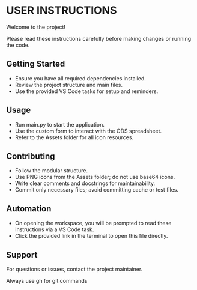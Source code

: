 # USER INSTRUCTIONS

Welcome to the project!

Please read these instructions carefully before making changes or running the code.

## Getting Started
- Ensure you have all required dependencies installed.
- Review the project structure and main files.
- Use the provided VS Code tasks for setup and reminders.

## Usage
- Run main.py to start the application.
- Use the custom form to interact with the ODS spreadsheet.
- Refer to the Assets folder for all icon resources.

## Contributing
- Follow the modular structure.
- Use PNG icons from the Assets folder; do not use base64 icons.
- Write clear comments and docstrings for maintainability.
- Commit only necessary files; avoid committing cache or test files.

## Automation
- On opening the workspace, you will be prompted to read these instructions via a VS Code task.
- Click the provided link in the terminal to open this file directly.

## Support
For questions or issues, contact the project maintainer.

Always use gh for git commands
